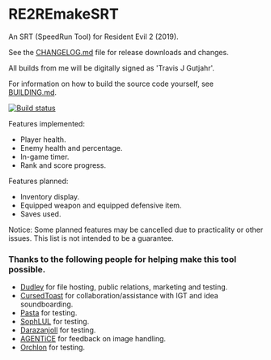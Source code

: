 # RE2REmakeSRT
An SRT (SpeedRun Tool) for Resident Evil 2 (2019).

See the [CHANGELOG.md](CHANGELOG.md) file for release downloads and changes.

All builds from me will be digitally signed as 'Travis J Gutjahr'.

For information on how to build the source code yourself, see [BUILDING.md](BUILDING.md).

[![Build status](https://dev.azure.com/Squirrelies/RE2REmakeSRT/_apis/build/status/x64)](https://dev.azure.com/Squirrelies/RE2REmakeSRT/_build/latest?definitionId=1)

Features implemented:

* Player health.
* Enemy health and percentage.
* In-game timer.
* Rank and score progress.

Features planned:

* Inventory display.
* Equipped weapon and equipped defensive item.
* Saves used.

Notice: Some planned features may be cancelled due to practicality or other issues. This list is not intended to be a guarantee.

### Thanks to the following people for helping make this tool possible.

* [Dudley](https://www.twitch.tv/Dudley) for file hosting, public relations, marketing and testing.
* [CursedToast](https://www.twitch.tv/CursedToast) for collaboration/assistance with IGT and idea soundboarding.
* [Pasta](https://www.twitch.tv/ImPasta) for testing.
* [SophLUL](https://www.twitch.tv/SophLUL) for testing.
* [Darazanjoll](https://www.twitch.tv/Darazanjoll) for testing.
* [AGENTiCE](https://www.twitch.tv/AGENTiCEX) for feedback on image handling.
* [Orchlon](https://www.twitch.tv/Orchlon) for testing.
